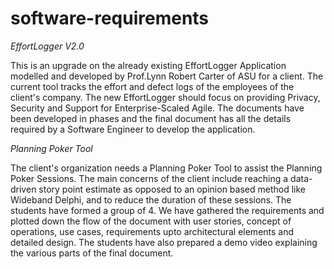 # software-requirements

*EffortLogger V2.0*

This is an upgrade on the already existing EffortLogger Application modelled and developed by Prof.Lynn Robert Carter of ASU for a client. The current tool tracks the effort and defect logs of the employees of the client's company. The new EffortLogger should focus on providing Privacy, Security and Support for Enterprise-Scaled Agile. The documents have been developed in phases and the final document has all the details required by a Software Engineer to develop the application.

*Planning Poker Tool*

The client's organization needs a Planning Poker Tool to assist the Planning Poker Sessions. The main concerns of the client include reaching a data-driven story point estimate as opposed to an opinion based method like Wideband Delphi, and to reduce the duration of these sessions. The students have formed a group of 4. We have gathered the requirements and plotted down the flow of the document with user stories, concept of operations, use cases, requirements upto architectural elements and detailed design. The students have also prepared a demo video explaining the various parts of the final document.
